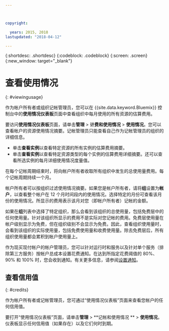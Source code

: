 ```yaml
---



copyright:

  years: 2015, 2018
lastupdated: "2018-04-12"

---
```


{:shortdesc: .shortdesc}
{:codeblock: .codeblock}
{:screen: .screen}
{:new_window: target="_blank"}

# 查看使用情况
{: #viewingusage}

作为帐户所有者或组织记帐管理员，您可以在 {{site.data.keyword.Bluemix}} 控制台中的**使用情况仪表板**页面中查看组织中每月使用的所有资源的估算费用。 

要访问**使用情况仪表板**页面，请单击**管理** > **计费和使用情况** > **使用情况**。您可以查看帐户的资源使用情况摘要。记帐管理员只能查看自己作为记帐管理员的组织的详细信息。

   * 单击**查看实例**以查看特定资源的所有实例的估算费用摘要。 
   * 单击**查看实例**以查看特定资源类型的每个实例的估算费用详细摘要。还可以查看所选实例的每月详细使用情况度量值。 

在每个记帐周期结束时，将向帐户所有者收取所有组织中发生的总使用量费用。每个记帐周期持续一个月。

帐户所有者可以按组织过滤使用情况摘要。如果您是帐户所有者，请将**组**设置为**帐户**，以查看整个帐户在 12 个月时间段内的使用情况。选择特定的月份可查看该月份的使用情况。所显示的费用表示该月对您（即帐户所有者）记帐的金额。

如果在**组**列表中选择了特定组织，那么会看到该组织的总使用量，包括免费层中的任何使用量。针对该组织所显示的费用不是实际对您记帐的费用。免费层使用量在帐户级别显示为免费，但在组织级别不会显示为免费。因此，查看组织使用量时，会看到该组织的实际使用量，包括免费使用量和收费使用量。除去免费层后，所有组织使用量都会累积到帐户使用量上。

作为现买现付帐户的帐户管理员，您可以针对运行时和服务以及针对单个服务（排除第三方服务）按帐户总成本设置花费通知。在达到所指定花费阈值的 80%、90% 和 100% 时，您会收到通知。有关更多信息，请参阅[设置通知](/docs/account/notifications.html)。

## 查看信用值
{: #credits}

作为帐户所有者或记帐管理员，您可通过“使用情况仪表板”页面来查看您帐户的任何信用值。

要打开“使用情况仪表板”页面，请单击**管理** > **记帐和使用情况 ** > **使用情况**。仪表板显示任何信用值（如果存在）以及它们何时到期。

